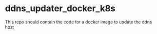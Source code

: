 # ddns_updater_docker_k8s
This repo should contain the code for a docker image to update the ddns host
